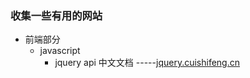 ### 收集一些有用的网站
- 前端部分
  - javascript
    - jquery api 中文文档 -----[jquery.cuishifeng.cn](http://jquery.cuishifeng.cn/)
